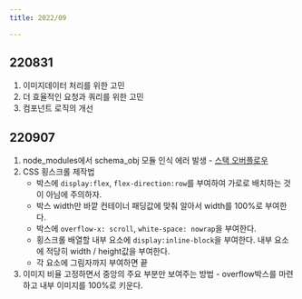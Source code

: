 ```yaml
---
title: 2022/09

---
```

## 220831

1. 이미지데이터 처리를 위한 고민
2. 더 효율적인 요청과 쿼리를 위한 고민
3. 컴포넌트 로직의 개선

## 220907 

1. node_modules에서 schema_obj 모듈 인식 에러 발생 - [스택 오버플로우](https://stackoverflow.com/questions/9023672/how-do-i-resolve-cannot-find-module-error-using-node-js)
2. CSS 횡스크롤 제작법
   * 박스에 `display:flex`, `flex-direction:row`를 부여하여 가로로 배치하는 것이 아님에 주의하자.
   * 박스 width만 바깥 컨테이너 패딩값에 맞춰 알아서 width를 100%로 부여한다.
   * 박스에 `overflow-x: scroll`, `white-space: nowrap`을 부여한다.
   * 횡스크롤 배열할 내부 요소에 `display:inline-block`을 부여한다. 내부 요소에 적당히 width / height값을 부여한다.
   * 각 요소에 그림자까지 부여하면 끝
3. 이미지 비율 고정하면서 중앙의 주요 부분만 보여주는 방법 - overflow박스를 마련하고 내부 이미지를 100%로 키운다.